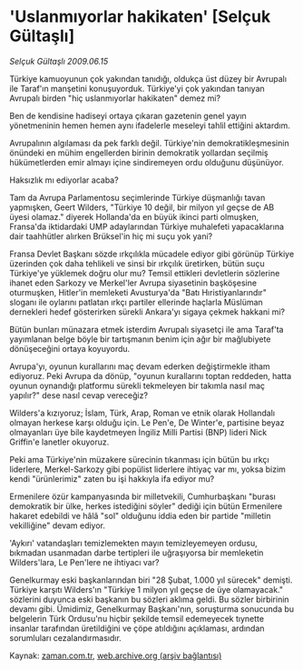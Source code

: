 # 'Uslanmıyorlar hakikaten' [Selçuk Gültaşlı]

*Selçuk Gültaşlı 2009.06.15*

<td class="columnist-detail">
<p>Türkiye kamuoyunun çok yakından tanıdığı, oldukça üst düzey bir Avrupalı ile Taraf'ın manşetini konuşuyorduk. Türkiye'yi çok yakından tanıyan Avrupalı birden "hiç uslanmıyorlar hakikaten" demez mi?</p>
<p>
<div id="haberMetinDiv">
<p> Ben de kendisine hadiseyi ortaya çıkaran gazetenin genel yayın yönetmeninin hemen hemen aynı ifadelerle meseleyi tahlil ettiğini aktardım. 
<p>Avrupalının algılaması da pek farklı değil. Türkiye'nin demokratikleşmesinin önündeki en mühim engellerden birinin demokratik yollardan seçilmiş hükümetlerden emir almayı içine sindiremeyen ordu olduğunu düşünüyor. 
<p> Haksızlık mı ediyorlar acaba?
<p> Tam da Avrupa Parlamentosu seçimlerinde Türkiye düşmanlığı tavan yapmışken, Geert Wilders, "Türkiye 10 değil, bir milyon yıl geçse de AB üyesi olamaz." diyerek Hollanda'da en büyük ikinci parti olmuşken, Fransa'da iktidardaki UMP adaylarından Türkiye muhalefeti yapacaklarına dair taahhütler alırken Brüksel'in hiç mi suçu yok yani?
<p>Fransa Devlet Başkanı sözde ırkçılıkla mücadele ediyor gibi görünüp Türkiye üzerinden çok daha tehlikeli ve sinsi bir ırkçılık üretirken, bütün suçu Türkiye'ye yüklemek doğru olur mu? Temsil ettikleri devletlerin sözlerine ihanet eden Sarkozy ve Merkel'ler Avrupa siyasetinin başköşesine oturmuşken, Hitler'in memleketi Avusturya'da "Batı Hıristiyanlarındır" sloganı ile oylarını patlatan ırkçı partiler ellerinde haçlarla Müslüman dernekleri hedef gösterirken sürekli Ankara'yı sigaya çekmek hakkani mi?
<p>Bütün bunları münazara etmek isterdim Avrupalı siyasetçi ile ama Taraf'ta yayımlanan belge böyle bir tartışmanın benim için ağır bir mağlubiyete dönüşeceğini ortaya koyuyordu. 
<p>Avrupa'yı, oyunun kurallarını maç devam ederken değiştirmekle itham ediyoruz. Peki Avrupa da dönüp, "oyunun kurallarını toptan reddeden, hatta oyunun oynandığı platformu sürekli tekmeleyen bir takımla nasıl maç yapılır?" dese nasıl cevap vereceğiz?
<p>Wilders'a kızıyoruz; İslam, Türk, Arap, Roman ve etnik olarak Hollandalı olmayan herkese karşı olduğu için. Le Pen'e, De Winter'e, partisine beyaz olmayanları üye bile kaydetmeyen İngiliz Milli Partisi (BNP) lideri Nick Griffin'e lanetler okuyoruz. 
<p>Peki ama Türkiye'nin müzakere sürecinin tıkanması için bütün bu ırkçı liderlere, Merkel-Sarkozy gibi popülist liderlere ihtiyaç var mı, yoksa bizim kendi "ürünlerimiz" zaten bu işi hakkıyla ifa ediyor mu?
<p>Ermenilere özür kampanyasında bir milletvekili, Cumhurbaşkanı "burası demokratik bir ülke, herkes istediğini söyler" dediği için bütün Ermenilere hakaret edebildi ve hâlâ "sol" olduğunu iddia eden bir partide "milletin vekilliğine" devam ediyor. 
<p>'Aykırı' vatandaşları temizlemekten mayın temizleyemeyen ordusu, bıkmadan usanmadan darbe tertipleri ile uğraşıyorsa bir memleketin Wilders'lara, Le Pen'lere ne ihtiyacı var?
<p>Genelkurmay eski başkanlarından biri "28 Şubat, 1.000 yıl sürecek" demişti. Türkiye karşıtı Wilders'ın "Türkiye 1 milyon yıl geçse de üye olamayacak." sözlerini duyunca eski başkanın bu sözleri aklıma geldi. Bu sözler birbirinin devamı gibi. Ümidimiz, Genelkurmay Başkanı'nın, soruşturma sonucunda bu belgelerin Türk Ordusu'nu hiçbir şekilde temsil edemeyecek tıynette insanlar tarafından üretildiğini ve çöpe atıldığını açıklaması, ardından sorumluları cezalandırmasıdır. </p></p></p></p></p></p></p></p></p></p></p></p></div>
</p>
<a href="http://web.archive.org/web/20101224213423/mailto:s.gultasli@zaman.com.tr">
</a></td>

Kaynak: [zaman.com.tr](http://zaman.com.tr/yazar.do?yazino=859138), [web.archive.org (arşiv bağlantısı)](http://web.archive.org/web/20101224213423/http://zaman.com.tr/yazar.do?yazino=859138)
